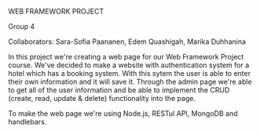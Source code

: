 WEB FRAMEWORK PROJECT 

Group 4

Collaborators: Sara-Sofia Paananen, Edem Quashigah, Marika Duhhanina

In this project we're creating a web page for our Web Framework Project course. We've decided to make a website with authentication system for a hotel which has a booking system. With this sytem the user is able to enter their own information and it will save it. Through the admin page we're able to get all of the user information and be able to implement the CRUD (create, read, update & delete) functionality into the page.

To make the web page we're using Node.js, RESTul API, MongoDB and handlebars.

